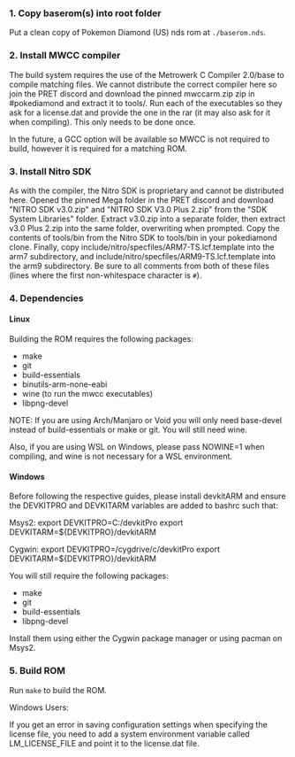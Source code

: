 ### 1. Copy baserom(s) into root folder

Put a clean copy of Pokemon Diamond (US) nds rom at `./baserom.nds`.

### 2. Install MWCC compiler

The build system requires the use of the Metrowerk C Compiler 2.0/base to compile matching files. We cannot distribute the correct compiler here so join the PRET discord and download the pinned mwccarm.zip zip in #pokediamond and extract it to tools/. Run each of the executables so they ask for a license.dat and provide the one in the rar (it may also ask for it when compiling). This only needs to be done once.

In the future, a GCC option will be available so MWCC is not required to build, however it is required for a matching ROM.

### 3. Install Nitro SDK

As with the compiler, the Nitro SDK is proprietary and cannot be distributed here. Opened the pinned Mega folder in the PRET discord and download "NITRO SDK v3.0.zip" and "NITRO SDK V3.0 Plus 2.zip" from the "SDK System Libraries" folder. Extract v3.0.zip into a separate folder, then extract v3.0 Plus 2.zip into the same folder, overwriting when prompted. Copy the contents of tools/bin from the Nitro SDK to tools/bin in your pokediamond clone. Finally, copy include/nitro/specfiles/ARM7-TS.lcf.template into the arm7 subdirectory, and include/nitro/specfiles/ARM9-TS.lcf.template into the arm9 subdirectory. Be sure to all comments from both of these files (lines where the first non-whitespace character is `#`).

### 4. Dependencies

#### Linux

Building the ROM requires the following packages:

* make
* git
* build-essentials
* binutils-arm-none-eabi
* wine (to run the mwcc executables)
* libpng-devel

NOTE: If you are using Arch/Manjaro or Void you will only need base-devel instead of build-essentials or make or git. You will still need wine.

Also, if you are using WSL on Windows, please pass NOWINE=1 when compiling, and wine is not necessary for a WSL environment.

#### Windows

Before following the respective guides, please install devkitARM and ensure the DEVKITPRO and DEVKITARM variables are added to bashrc such that:

Msys2:
export DEVKITPRO=C:/devkitPro
export DEVKITARM=${DEVKITPRO}/devkitARM

Cygwin:
export DEVKITPRO=/cygdrive/c/devkitPro
export DEVKITARM=${DEVKITPRO}/devkitARM

You will still require the following packages:

* make
* git
* build-essentials
* libpng-devel

Install them using either the Cygwin package manager or using pacman on Msys2.

### 5. Build ROM

Run `make` to build the ROM.

Windows Users:

If you get an error in saving configuration settings when specifying the license file, you need to add a system environment variable called LM_LICENSE_FILE and point it to the license.dat file.
